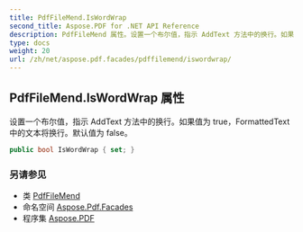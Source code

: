 ```yaml
---
title: PdfFileMend.IsWordWrap
second_title: Aspose.PDF for .NET API Reference
description: PdfFileMend 属性。设置一个布尔值，指示 AddText 方法中的换行。如果值为 true，FormattedText 中的文本将换行。默认值为 false。
type: docs
weight: 20
url: /zh/net/aspose.pdf.facades/pdffilemend/iswordwrap/
---
```

## PdfFileMend.IsWordWrap 属性

设置一个布尔值，指示 AddText 方法中的换行。如果值为 true，FormattedText 中的文本将换行。默认值为 false。

```csharp
public bool IsWordWrap { set; }
```

### 另请参见

* 类 [PdfFileMend](../)
* 命名空间 [Aspose.Pdf.Facades](../../../aspose.pdf.facades/)
* 程序集 [Aspose.PDF](../../../)